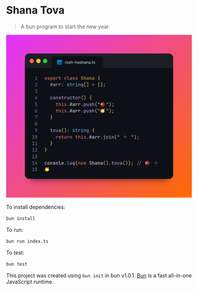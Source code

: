 # Shana Tova

> A bun program to start the new year.

![img.png](img.png)

To install dependencies:

```bash
bun install
```

To run:

```bash
bun run index.ts
```

To test:

```bash
bun test
```

This project was created using `bun init` in bun v1.0.1. [Bun](https://bun.sh) is a fast all-in-one JavaScript runtime.
